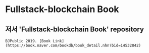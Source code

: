 # Fullstack-blockchain Book

## 저서 'Fullstack-blockchain Book' repository
```
BJPublic 2019. [Book Link](https://book.naver.com/bookdb/book_detail.nhn?bid=14532842)
```